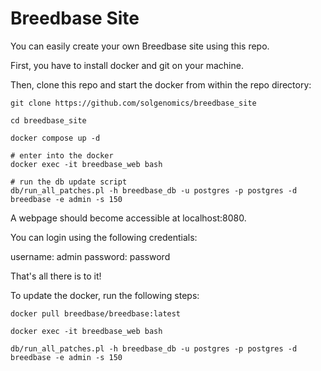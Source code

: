 
# Breedbase Site

You can easily create your own Breedbase site using this repo. 

First, you have to install docker and git on your machine.

Then, clone this repo and start the docker from within the repo directory:

```
git clone https://github.com/solgenomics/breedbase_site

cd breedbase_site

docker compose up -d

# enter into the docker
docker exec -it breedbase_web bash

# run the db update script
db/run_all_patches.pl -h breedbase_db -u postgres -p postgres -d breedbase -e admin -s 150

```
A webpage should become accessible at localhost:8080.

You can login using the following credentials:

username: admin
password: password

That's all there is to it!

To update the docker, run the following steps:

```
docker pull breedbase/breedbase:latest

docker exec -it breedbase_web bash

db/run_all_patches.pl -h breedbase_db -u postgres -p postgres -d breedbase -e admin -s 150
```


